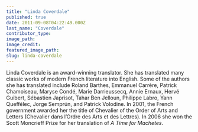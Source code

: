 ```yaml
---
title: "Linda Coverdale"
published: true
date: 2011-09-08T04:22:49.000Z
last_name: "Coverdale"
contributor_type:
image_path:
image_credit:
featured_image_path:
slug: linda-coverdale
---
```


Linda Coverdale is an award-winning translator. She has translated many classic works of modern French literature into English. Some of the authors she has translated include Roland Barthes, Emmanuel Carrère, Patrick Chamoiseau, Maryse Condé, Marie Darrieussecq, Annie Ernaux, Hervé Guibert, Sébastien Japrisot, Tahar Ben Jelloun, Philippe Labro, Yann Queffélec, Jorge Semprún, and Patrick Volodine. In 2001, the French government awarded her the title of Chevalier of the Order of Arts and Letters (Chevalier dans l’Ordre des Arts et des Lettres). In 2006 she won the Scott Moncrieff Prize for her translation of _A Time for Machetes_.

